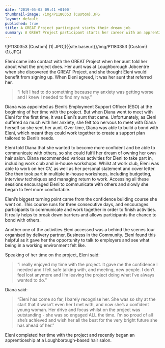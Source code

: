 ```yaml
---
date: '2019-05-03 09:41 +0100'
thumbnail-image: /img/P1180353 (Custom).JPG
layout: default
published: true
title: A GREAT Project participant starts their dream job
summary: A GREAT Project participant starts her career with an apprenticeship.
---
```

![P1180353 (Custom) (1).JPG]({{site.baseurl}}/img/P1180353 (Custom) (1).JPG)

Eleni came into contact with the GREAT Project when her aunt told her about what the project does. Her aunt was at Loughborough Jobcentre when she discovered the GREAT Project, and she thought Eleni would benefit from signing up. When Eleni agreed, it was her aunt that referred her. 

> “I felt I had to do something because my anxiety was getting worse and I knew I needed to find my way.”

Diana was appointed as Eleni’s Employment Support Officer (ESO) at the beginning of her time with the project. But when Diana went to meet with Eleni for the first time, it was Eleni’s aunt that came. Unfortunately, as Eleni suffered so much with her anxiety, she felt too nervous to meet with Diana herself so she sent her aunt. Over time, Diana was able to build a bond with Eleni, which meant they could work together to create a support plan tailored to Eleni’s needs.

Eleni told Diana that she wanted to become more confident and be able to communicate with others, so she could fulfil her dream of owning her own hair salon. Diana recommended various activities for Eleni to take part in, including work club and in-house workshops. Whilst at work club, Eleni was able to work on her CV, as well as her personal statement and cover letter. She then took part in multiple in-house workshops, including budgeting, interview techniques and managing return to work. Accessing all these sessions encouraged Eleni to communicate with others and slowly she began to feel more comfortable. 

Eleni’s biggest turning point came from the confidence building course she went on. This course runs for three consecutive days, and encourages participants to communicate and work together in order to finish activities. It really helps to break down barriers and allows participants the chance to bond with others. 

Another one of the activities Eleni accessed was a behind the scenes tour organised by delivery partner, Business in the Community. Eleni found this helpful as it gave her the opportunity to talk to employers and see what being in a working environment felt like. 

Speaking of her time on the project, Eleni said:

> “I really enjoyed my time with the project. It gave me the confidence I needed and I felt safe talking with, and meeting, new people. I don’t feel lost anymore and I’m leaving the project doing what I’ve always wanted to do.”

Diana said:

> “Eleni has come so far, I barely recognise her. She was so shy at the start that it wasn’t even her I met with, and now she’s a confident young woman. Her drive and focus whilst on the project was outstanding - she was so engaged ALL the time. I’m so proud of all she’s achieved and wish her all the best for the very bright future she has ahead of her.”

Eleni completed her time with the project and recently began an apprenticeship at a Loughborough-based hair salon. 
